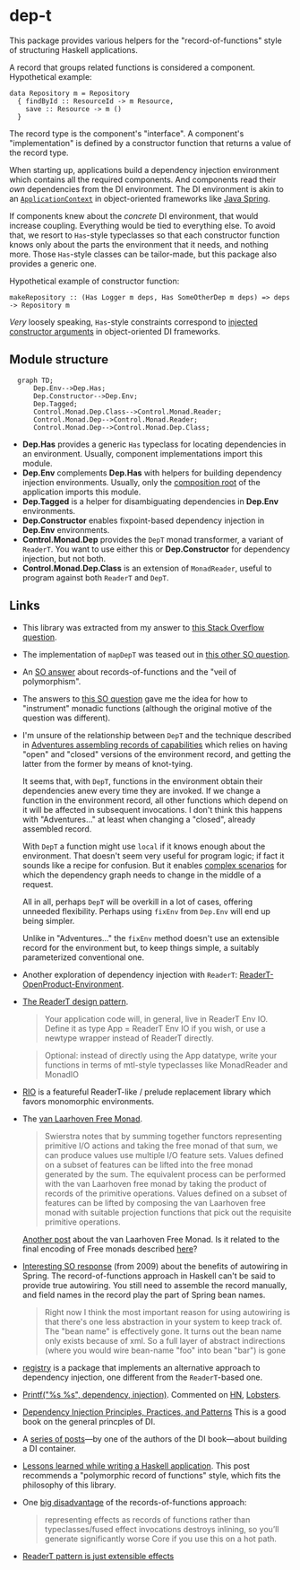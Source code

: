 # dep-t

This package provides various helpers for the "record-of-functions" style of
structuring Haskell applications. 

A record that groups related functions is considered a component. Hypothetical example:

```
data Repository m = Repository
  { findById :: ResourceId -> m Resource,
    save :: Resource -> m ()
  } 
```

The record type is the component's "interface". A component's "implementation" is
defined by a constructor function that returns a value of the record type.

When starting up, applications build a dependency injection environment
which contains all the required components. And components read their *own* dependencies
from the DI environment. The DI environment is akin to an
[`ApplicationContext`](https://docs.spring.io/spring-framework/docs/current/javadoc-api/org/springframework/context/ApplicationContext.html)
in object-oriented frameworks like [Java
Spring](https://docs.spring.io/spring-framework/docs/current/reference/html/).

If components knew about the *concrete* DI environment, that would increase
coupling. Everything would be tied to everything else. To avoid that, we resort
to `Has`-style typeclasses so that each constructor function knows only about the
parts the environment that it needs, and nothing more. Those `Has`-style classes can
be tailor-made, but this package also provides a generic one. 

Hypothetical example of constructor function:

```
makeRepository :: (Has Logger m deps, Has SomeOtherDep m deps) => deps -> Repository m
```

*Very* loosely speaking, `Has`-style constraints correspond to [injected
constructor arguments](https://docs.spring.io/spring-framework/docs/current/reference/html/core.html#beans-constructor-injection) in object-oriented DI frameworks.

## Module structure

```mermaid
  graph TD;
      Dep.Env-->Dep.Has;
      Dep.Constructor-->Dep.Env;
      Dep.Tagged;
      Control.Monad.Dep.Class-->Control.Monad.Reader;
      Control.Monad.Dep-->Control.Monad.Reader;
      Control.Monad.Dep-->Control.Monad.Dep.Class;
```

- __Dep.Has__ provides a generic `Has` typeclass for locating dependencies in an
environment. Usually, component implementations import this module.
- __Dep.Env__ complements __Dep.Has__ with helpers for building dependency injection environments. Usually, only the [composition root](https://stackoverflow.com/questions/6277771/what-is-a-composition-root-in-the-context-of-dependency-injection) of the application imports this module.
- __Dep.Tagged__ is a helper for disambiguating dependencies in __Dep.Env__ environments.
- __Dep.Constructor__ enables fixpoint-based dependency injection in __Dep.Env__ environments.
- __Control.Monad.Dep__ provides the `DepT` monad transformer, a variant of `ReaderT`. You want to use either this or __Dep.Constructor__ for dependency injection, but not both.
- __Control.Monad.Dep.Class__ is an extension of `MonadReader`, useful to program against both `ReaderT` and `DepT`.

## Links

- This library was extracted from my answer to [this Stack Overflow
  question](https://stackoverflow.com/a/61782258/1364288).

- The implementation of `mapDepT` was teased out in [this other SO question](https://stackoverflow.com/questions/65710657/writing-a-zooming-function-for-a-readert-like-monad-transformer).

- An [SO
  answer](https://stackoverflow.com/questions/57703898/how-to-call-impure-functions-from-pure-ones/57714058#57714058)
  about records-of-functions and the "veil of polymorphism".

- The answers to [this SO
  question](https://stackoverflow.com/questions/61642492/simplifying-the-invocation-of-functions-stored-inside-an-readert-environment)
  gave me the idea for how to "instrument" monadic functions (although the
  original motive of the question was different).

- I'm unsure of the relationship between `DepT` and the technique described in
  [Adventures assembling records of
  capabilities](https://discourse.haskell.org/t/adventures-assembling-records-of-capabilities/623)
  which relies on having "open" and "closed" versions of the environment
  record, and getting the latter from the former by means of knot-tying. 

  It seems that, with `DepT`, functions in the environment obtain their
  dependencies anew every time they are invoked. If we change a function in the
  environment record, all other functions which depend on it will be affected
  in subsequent invocations. I don't think this happens with "Adventures..." at
  least when changing a "closed", already assembled record.

  With `DepT` a function might use `local` if it knows enough about the
  environment. That doesn't seem very useful for program logic; if fact it
  sounds like a recipe for confusion. But it enables [complex
  scenarios](https://www.baeldung.com/spring-abstract-routing-data-source) for
  which the dependency graph needs to change in the middle of a request.

  All in all, perhaps `DepT` will be overkill in a lot of cases, offering
  unneeded flexibility. Perhaps using `fixEnv` from `Dep.Env` will end up being
  simpler.

  Unlike in "Adventures..." the `fixEnv` method doesn't use an extensible
  record for the environment but, to keep things simple, a suitably
  parameterized conventional one.

- Another exploration of dependency injection with `ReaderT`:
  [ReaderT-OpenProduct-Environment](https://github.com/keksnicoh/ReaderT-OpenProduct-Environment).

- [The ReaderT design pattern](https://www.fpcomplete.com/blog/2017/06/readert-design-pattern/).

  > Your application code will, in general, live in ReaderT Env IO. Define it as type App = ReaderT Env IO if you wish, or use a newtype wrapper instead of ReaderT directly.

  > Optional: instead of directly using the App datatype, write your functions in terms of mtl-style typeclasses like MonadReader and MonadIO

- [RIO](http://hackage.haskell.org/package/rio) is a featureful ReaderT-like /
  prelude replacement library which favors monomorphic environments.

- The [van Laarhoven Free Monad](http://r6.ca/blog/20140210T181244Z.html).

  > Swierstra notes that by summing together functors representing primitive I/O
  > actions and taking the free monad of that sum, we can produce values use
  > multiple I/O feature sets. Values defined on a subset of features can be
  > lifted into the free monad generated by the sum. The equivalent process can
  > be performed with the van Laarhoven free monad by taking the product of
  > records of the primitive operations. Values defined on a subset of features
  > can be lifted by composing the van Laarhoven free monad with suitable
  > projection functions that pick out the requisite primitive operations. 

  [Another post](https://www.tweag.io/blog/2019-03-20-capability-free-monad/van) about the van Laarhoven Free Monad. Is it related to the final encoding of Free monads described [here](https://blog.poisson.chat/posts/2021-10-20-initial-final-free-monad.html)?

- [Interesting SO response](https://stackoverflow.com/a/634754/1364288) (from
  2009) about the benefits of autowiring in Spring. The record-of-functions
  approach in Haskell can't be said to provide true autowiring. You still need
  to assemble the record manually, and field names in the record play the part
  of Spring bean names. 

  > Right now I think the most important reason for using autowiring is that
  > there's one less abstraction in your system to keep track of. The "bean name"
  > is effectively gone. It turns out the bean name only exists because of xml. So
  > a full layer of abstract indirections (where you would wire bean-name "foo"
  > into bean "bar") is gone

- [registry](http://hackage.haskell.org/package/registry) is a package that
  implements an alternative approach to dependency injection, one different
  from the `ReaderT`-based one. 

- [Printf("%s %s", dependency, injection)](https://www.fredrikholmqvist.com/posts/print-dependency-injection/). Commented on [HN](https://news.ycombinator.com/item?id=28915630), [Lobsters](https://lobste.rs/s/4axrt6/printf_s_s_dependency_injection).

- [Dependency Injection Principles, Practices, and
  Patterns](https://www.goodreads.com/book/show/44416307-dependency-injection-principles-practices-and-patterns)
  This is a good book on the general princples of DI. 

- A [series of posts](https://twitter.com/ploeh/status/1485514524962738179)—by one of the authors of the DI book—about building a DI container.

- [Lessons learned while writing a Haskell
  application](https://gvolpe.com/blog/lessons-learned-while-writing-a-haskell-app/).
  This post recommends a "polymorphic record of functions" style, which fits
  the philosophy of this library.

- One [big disadvantage](https://www.reddit.com/r/haskell/comments/r6foxv/opinions_on_reader_continuationbased_io/hmthsoy/) of the records-of-functions approach:

  > representing effects as records of functions rather than typeclasses/fused effect invocations destroys inlining, so you’ll generate significantly worse Core if you use this on a hot path.

- [ReaderT pattern is just extensible effects](https://www.reddit.com/r/haskell/comments/sjhatp/readert_pattern_is_just_extensible_effects/)

